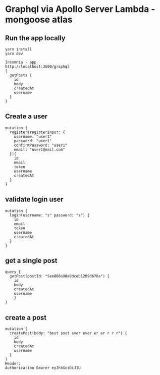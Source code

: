 # Graphql via Apollo Server Lambda - mongoose atlas

## Run the app locally
```
yarn install
yarn dev
```
```
Insomnia - app
http://localhost:3000/graphql
{
  getPosts {
    id
    body
    createdAt
    username
  }
}
```

## Create a user
```
mutation {
  register(registerInput: {
    username: "user1"
    password: "user1"
    confirmPassword: "user1"
    email: "user1@mail.com"
  }){
    id
    email
    token
    username
    createdAt
  }
}
```

## validate login user
```
mutation {
  login(username: "s" password: "s") {
    id
    email
    token
    username
    createdAt
  }
}
```

## get a single post
```
query {
  getPost(postId: "5ee868a98a9dceb1209db78a") {
    id
    body
    createdAt
    username
    }
}
```

## create a post
```
mutation {
  createPost(body: "best post ever ever er er r r r") {
    id
    body
    createdAt
    username
  }
}
Header:
Authorization Bearer eyJhbGciOiJIU
```